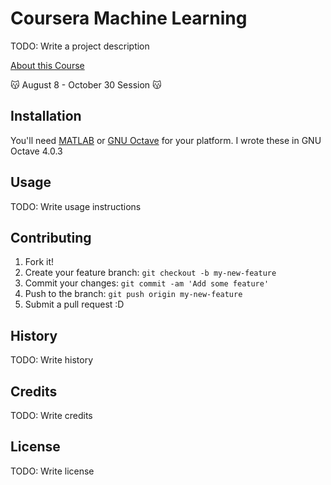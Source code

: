 # Coursera Machine Learning

TODO: Write a project description

[About this Course](https://www.coursera.org/learn/machine-learning)

😽 August 8 - October 30 Session 😽

## Installation

You'll need [MATLAB](http://www.mathworks.com/products/matlab/) or [GNU Octave](https://www.gnu.org/software/octave/)
for your platform. I wrote these in GNU Octave 4.0.3

## Usage

TODO: Write usage instructions

## Contributing

1. Fork it!
2. Create your feature branch: `git checkout -b my-new-feature`
3. Commit your changes: `git commit -am 'Add some feature'`
4. Push to the branch: `git push origin my-new-feature`
5. Submit a pull request :D

## History

TODO: Write history

## Credits

TODO: Write credits

## License

TODO: Write license

